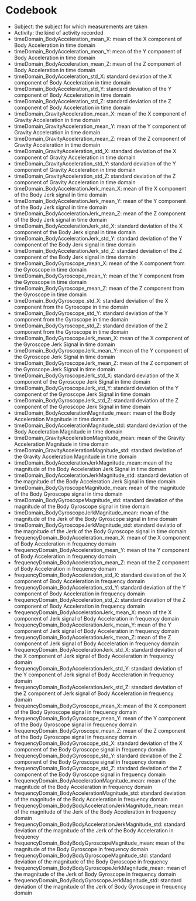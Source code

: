 # Codebook

- Subject: the subject for which measurements are taken
- Activity: the kind of activity recorded
- timeDomain_BodyAcceleration_mean_X: mean of the X component of Body Acceleration in time domain
- timeDomain_BodyAcceleration_mean_Y: mean of the Y component of Body Acceleration in time domain
- timeDomain_BodyAcceleration_mean_Z: mean of the Z component of Body Acceleration in time domain
- timeDomain_BodyAcceleration_std_X: standard deviation of the X component of Body Acceleration in time domain
- timeDomain_BodyAcceleration_std_Y: standard deviation of the Y component of Body Acceleration in time domain
- timeDomain_BodyAcceleration_std_Z: standard deviation of the Z component of Body Acceleration in time domain
- timeDomain_GravityAcceleration_mean_X: mean of the X component of Gravity Acceleration in time domain
- timeDomain_GravityAcceleration_mean_Y: mean of the Y component of Gravity Acceleration in time domain
- timeDomain_GravityAcceleration_mean_Z: mean of the Z component of Gravity Acceleration in time domain
- timeDomain_GravityAcceleration_std_X: standard deviation of the X component of Gravity Acceleration in time domain
- timeDomain_GravityAcceleration_std_Y: standard deviation of the Y component of Gravity Acceleration in time domain
- timeDomain_GravityAcceleration_std_Z: standard deviation of the Z component of Gravity Acceleration in time domain
- timeDomain_BodyAccelerationJerk_mean_X: mean of the X component of the Body Jerk signal in time domain
- timeDomain_BodyAccelerationJerk_mean_Y: mean of the Y component of the Body Jerk signal in time domain
- timeDomain_BodyAccelerationJerk_mean_Z: mean of the Z component of the Body Jerk signal in time domain
- timeDomain_BodyAccelerationJerk_std_X: standard deviation of the X component of the Body Jerk signal in time domain
- timeDomain_BodyAccelerationJerk_std_Y: standard deviation of the Y component of the Body Jerk signal in time domain
- timeDomain_BodyAccelerationJerk_std_Z: standard deviation of the Z component of the Body Jerk signal in time domain
- timeDomain_BodyGyroscope_mean_X: mean of the X component from the Gyroscope in time domain
- timeDomain_BodyGyroscope_mean_Y: mean of the Y component from the Gyroscope in time domain
- timeDomain_BodyGyroscope_mean_Z: mean of the Z component from the Gyroscope in time domain
- timeDomain_BodyGyroscope_std_X: standard deviation of the X component from the Gyroscope in time domain
- timeDomain_BodyGyroscope_std_Y: standard deviation of the Y component from the Gyroscope in time domain
- timeDomain_BodyGyroscope_std_Z: standard deviation of the Z component from the Gyroscope in time domain
- timeDomain_BodyGyroscopeJerk_mean_X: mean of the X component of the Gyroscope Jerk Signal in time domain
- timeDomain_BodyGyroscopeJerk_mean_Y: mean of the Y component of the Gyroscope Jerk Signal in time domain
- timeDomain_BodyGyroscopeJerk_mean_Z: mean of the Z component of the Gyroscope Jerk Signal in time domain
- timeDomain_BodyGyroscopeJerk_std_X: standard deviation of the X component of the Gyroscope Jerk Signal in time domain
- timeDomain_BodyGyroscopeJerk_std_Y: standard deviation of the Y component of the Gyroscope Jerk Signal in time domain
- timeDomain_BodyGyroscopeJerk_std_Z: standard deviation of the Z component of the Gyroscope Jerk Signal in time domain
- timeDomain_BodyAccelerationMagnitude_mean: mean of the Body Acceleration Magnitude in time domain
- timeDomain_BodyAccelerationMagnitude_std: standard deviation of the Body Acceleration Magnitude in time domain
- timeDomain_GravityAccelerationMagnitude_mean: mean of the Gravity Acceleration Magnitude in time domain
- timeDomain_GravityAccelerationMagnitude_std: standard deviation of the Gravity Acceleration Magnitude in time domain
- timeDomain_BodyAccelerationJerkMagnitude_mean: mean of the magnitude of the Body Acceleration Jerk Signal in time domain
- timeDomain_BodyAccelerationJerkMagnitude_std: standard deviation of the magnitude of the Body Acceleration Jerk Signal in time domain
- timeDomain_BodyGyroscopeMagnitude_mean: mean of the magnitude of the Body Gyroscope signal in time domain
- timeDomain_BodyGyroscopeMagnitude_std: standard deviation of the magnitude of the Body Gyroscope signal in time domain
- timeDomain_BodyGyroscopeJerkMagnitude_mean: mean of the magnitude of the Jerk of the Body Gyroscope signal in time domain
- timeDomain_BodyGyroscopeJerkMagnitude_std: standard deviatio of the magnitude of the Jerk of the Body Gyroscope signal in time domain
- frequencyDomain_BodyAcceleration_mean_X: mean of the X component of Body Acceleration in frequency domain
- frequencyDomain_BodyAcceleration_mean_Y: mean of the Y component of Body Acceleration in frequency domain
- frequencyDomain_BodyAcceleration_mean_Z: mean of the Z component of Body Acceleration in frequency domain
- frequencyDomain_BodyAcceleration_std_X: standard deviation of the X component of Body Acceleration in frequency domain
- frequencyDomain_BodyAcceleration_std_Y: standard deviation of the Y component of Body Acceleration in frequency domain
- frequencyDomain_BodyAcceleration_std_Z: standard deviation of the Z component of Body Acceleration in frequency domain
- frequencyDomain_BodyAccelerationJerk_mean_X: mean of the X component of Jerk signal of Body Acceleration in frequency domain
- frequencyDomain_BodyAccelerationJerk_mean_Y: mean of the Y component of Jerk signal of Body Acceleration in frequency domain
- frequencyDomain_BodyAccelerationJerk_mean_Z: mean of the Z component of Jerk signal of Body Acceleration in frequency domain
- frequencyDomain_BodyAccelerationJerk_std_X: standard deviation of the X component of Jerk signal of Body Acceleration in frequency domain
- frequencyDomain_BodyAccelerationJerk_std_Y: standard deviation of the Y component of Jerk signal of Body Acceleration in frequency domain
- frequencyDomain_BodyAccelerationJerk_std_Z: standard deviation of the Z component of Jerk signal of Body Acceleration in frequency domain
- frequencyDomain_BodyGyroscope_mean_X: mean of the X component of the Body Gyroscope signal in frequency domain
- frequencyDomain_BodyGyroscope_mean_Y: mean of the Y component of the Body Gyroscope signal in frequency domain
- frequencyDomain_BodyGyroscope_mean_Z: mean of the Z component of the Body Gyroscope signal in frequency domain
- frequencyDomain_BodyGyroscope_std_X: standard deviation of the X component of the Body Gyroscope signal in frequency domain
- frequencyDomain_BodyGyroscope_std_Y: standard deviation of the Z component of the Body Gyroscope signal in frequency domain
- frequencyDomain_BodyGyroscope_std_Z: standard deviation of the Z component of the Body Gyroscope signal in frequency domain
- frequencyDomain_BodyAccelerationMagnitude_mean: mean of the magnitude of the Body Acceleration in frequency domain
- frequencyDomain_BodyAccelerationMagnitude_std: standard deviation of the magnitude of the Body Acceleration in frequency domain
- frequencyDomain_BodyBodyAccelerationJerkMagnitude_mean: mean of the magnitude of the Jerk of the Body Acceleration in frequency domain
- frequencyDomain_BodyBodyAccelerationJerkMagnitude_std: standard deviation of the magnitude of the Jerk of the Body Acceleration in frequency
- frequencyDomain_BodyBodyGyroscopeMagnitude_mean: mean of the magnitude of the Body Gyroscope in frequency domain
- frequencyDomain_BodyBodyGyroscopeMagnitude_std: standard deviation of the magnitude of the Body Gyroscope in frequency
- frequencyDomain_BodyBodyGyroscopeJerkMagnitude_mean: mean of the magnitude of the Jerk  of Body Gyroscope in frequency domain
- frequencyDomain_BodyBodyGyroscopeJerkMagnitude_std: standard deviation of the magnitude of the Jerk of Body Gyroscope in frequency domain

